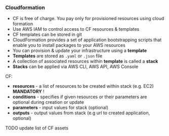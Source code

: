 ### Cloudformation

* CF is free of charge. You pay only for provisioned resources using cloud formation
* Use AWS IAM to control access to CF resources & templates
* CF templates can be stored in git
* CloudFormation provides a set of application bootstrapping scripts that enable you to install packages to your AWS resources
* You can provision & update your infrastructure using a __template__
* __Templates__ are stored as `.yaml` or `.json` file
* A collection of associated resources within __template__ is called a __stack__
* __Stacks__ can be applied via AWS CLI, AWS API, AWS Console

CF:

* __resources__ - a list of resources to be created within stack (e.g. EC2) __MANDATORY__ !
* __conditions__ - specifies if given resources or their parameters are optional during creation or update
* __parameters__ - input values for stack (optional)
* __outputs__ - output values from stack (e.g url to created application, optional)

TODO update list of CF assets
